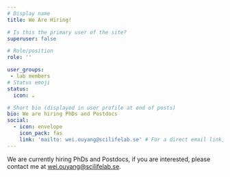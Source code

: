 ```yaml
---
# Display name
title: We Are Hiring!

# Is this the primary user of the site?
superuser: false

# Role/position
role: ''

user_groups:
 - lab members
# Status emoji
status:
  icon: ☕️

# Short bio (displayed in user profile at end of posts)
bio: We are hiring PhDs and Postdocs
social:
  - icon: envelope
    icon_pack: fas
    link: 'mailto: wei.ouyang@scilifelab.se' # For a direct email link, use "mailto:test@example.org".
---
```


We are currently hiring PhDs and Postdocs, if you are interested, please contact me at wei.ouyang@scilifelab.se.

